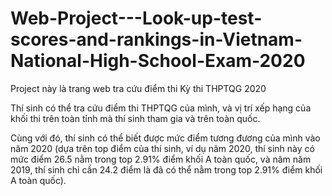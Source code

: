 # Web-Project---Look-up-test-scores-and-rankings-in-Vietnam-National-High-School-Exam-2020

Project này là trang web tra cứu điểm thi Kỳ thi THPTQG 2020

Thí sinh có thể tra cứu điểm thi THPTQG của mình, và vị trí xếp hạng của khối thi trên toàn tỉnh mà thí sinh tham gia và trên toàn quốc.

Cùng với đó, thí sinh có thể biết được mức điểm tương đương của mình vào năm 2020 (dựa trên top điểm của thí sinh, ví dụ  năm 2020, thí sinh này có mức điểm 26.5 nằm trong top 2.91% điểm khối A toàn quốc, và năm năm 2019, thí sinh chỉ cần 24.2 điểm là đã có thể nằm trong top 2.91% điểm khối A toàn quốc).
